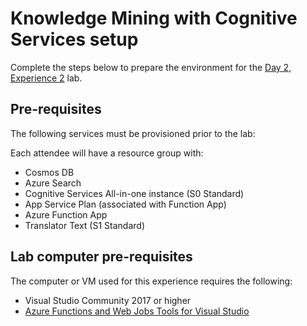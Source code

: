 # Knowledge Mining with Cognitive Services setup

Complete the steps below to prepare the environment for the [Day 2, Experience 2](../../../day2-exp2/README.md) lab.

## Pre-requisites

The following services must be provisioned prior to the lab:

Each attendee will have a resource group with:

- Cosmos DB
- Azure Search  
- Cognitive Services All-in-one instance (S0 Standard)
- App Service Plan (associated with Function App)
- Azure Function App
- Translator Text (S1 Standard)

## Lab computer pre-requisites

The computer or VM used for this experience requires the following:

- Visual Studio Community 2017 or higher
- [Azure Functions and Web Jobs Tools for Visual Studio](https://marketplace.visualstudio.com/items?itemName=VisualStudioWebandAzureTools.AzureFunctionsandWebJobsTools)